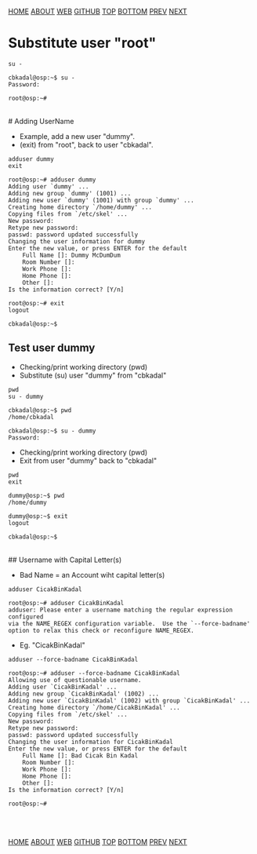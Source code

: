 ---
---

[HOME](index.md)
[ABOUT](README.md)
[WEB](https://osp4diss.vlsm.org/)
[GITHUB](https://github.com/UI-FASILKOM-OS/osp4diss/)
[TOP](#)
[BOTTOM](#endofpage)
[PREV](osp-103.md)
[NEXT](index.md)

# Substitute user "root"

```
su -

```

```
cbkadal@osp:~$ su -
Password:

root@osp:~#

```

<br>
# Adding UserName

* Example, add a new user "dummy".
* (exit) from "root", back to user "cbkadal".

```
adduser dummy
exit

```

```
root@osp:~# adduser dummy
Adding user `dummy' ...
Adding new group `dummy' (1001) ...
Adding new user `dummy' (1001) with group `dummy' ...
Creating home directory `/home/dummy' ...
Copying files from `/etc/skel' ...
New password: 
Retype new password: 
passwd: password updated successfully
Changing the user information for dummy
Enter the new value, or press ENTER for the default
	Full Name []: Dummy McDumDum
	Room Number []: 
	Work Phone []: 
	Home Phone []: 
	Other []: 
Is the information correct? [Y/n] 

root@osp:~# exit
logout

cbkadal@osp:~$

```

## Test user dummy 

* Checking/print working directory (pwd) 
* Substitute (su) user "dummy" from "cbkadal"

```
pwd
su - dummy

```

```
cbkadal@osp:~$ pwd
/home/cbkadal

cbkadal@osp:~$ su - dummy
Password: 

```

* Checking/print working directory (pwd) 
* Exit from user "dummy" back to "cbkadal"

```
pwd
exit

```

```
dummy@osp:~$ pwd
/home/dummy

dummy@osp:~$ exit
logout

cbkadal@osp:~$

```

<br id="idx00">
## Username with Capital Letter(s)

* Bad Name = an Account wiht capital letter(s) 

```
adduser CicakBinKadal

```

```
root@osp:~# adduser CicakBinKadal
adduser: Please enter a username matching the regular expression configured
via the NAME_REGEX configuration variable.  Use the `--force-badname'
option to relax this check or reconfigure NAME_REGEX.

```

* Eg. "CicakBinKadal"

```
adduser --force-badname CicakBinKadal

```

```	
root@osp:~# adduser --force-badname CicakBinKadal
Allowing use of questionable username.
Adding user `CicakBinKadal' ...
Adding new group `CicakBinKadal' (1002) ...
Adding new user `CicakBinKadal' (1002) with group `CicakBinKadal' ...
Creating home directory `/home/CicakBinKadal' ...
Copying files from `/etc/skel' ...
New password: 
Retype new password: 
passwd: password updated successfully
Changing the user information for CicakBinKadal
Enter the new value, or press ENTER for the default
	Full Name []: Bad Cicak Bin Kadal
	Room Number []: 
	Work Phone []: 
	Home Phone []: 
	Other []: 
Is the information correct? [Y/n] 

root@osp:~# 

```

<br id="endofpage"><br>

[HOME](index.md)
[ABOUT](README.md)
[WEB](https://osp4diss.vlsm.org/)
[GITHUB](https://github.com/UI-FASILKOM-OS/osp4diss/)
[TOP](#)
[BOTTOM](#endofpage)
[PREV](osp-103.md)
[NEXT](index.md)
<br>

